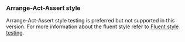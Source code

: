 
### Arrange-Act-Assert style

Arrange-Act-Assert style testing is preferred but not supported in this version. For more information about the fluent style refer to [Fluent style testing](/nservicebus/testing/fluent.md).